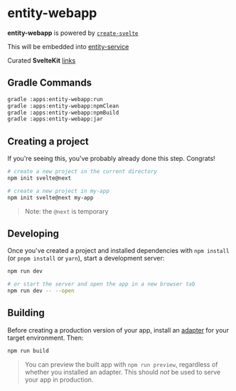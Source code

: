 # entity-webapp

**entity-webapp** is powered by [`create-svelte`](https://github.com/sveltejs/kit/tree/master/packages/create-svelte)

This will be embedded into [entity-service](../entity-service)

Curated **SvelteKit** [links](../../docs/advanced/svelte.md)

## Gradle Commands

```bash
gradle :apps:entity-webapp:run
gradle :apps:entity-webapp:npmClean
gradle :apps:entity-webapp:npmBuild
gradle :apps:entity-webapp:jar
```

## Creating a project

If you're seeing this, you've probably already done this step. Congrats!

```bash
# create a new project in the current directory
npm init svelte@next

# create a new project in my-app
npm init svelte@next my-app
```

> Note: the `@next` is temporary

## Developing

Once you've created a project and installed dependencies with `npm install` (or `pnpm install` or `yarn`), start a development server:

```bash
npm run dev

# or start the server and open the app in a new browser tab
npm run dev -- --open
```

## Building

Before creating a production version of your app, install an [adapter](https://kit.svelte.dev/docs#adapters) for your target environment. Then:

```bash
npm run build
```

> You can preview the built app with `npm run preview`, regardless of whether you installed an adapter. This should _not_ be used to serve your app in production.

